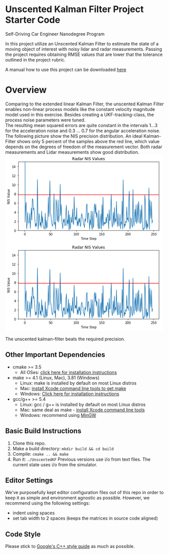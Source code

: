 # Unscented Kalman Filter Project Starter Code
Self-Driving Car Engineer Nanodegree Program

In this project utilize an Unscented Kalman Filter to estimate the state of a moving object of interest with noisy lidar and radar measurements. Passing the project requires obtaining RMSE values that are lower that the tolerance outlined in the project rubric. 

A manual how to use this project can be downloaded [here](https://github.com/jensakut/CarND-Unscented-Kalman-Filter-Project/blob/master/Project_rubric.md)

# Overview

Comparing to the extended linear Kalman Filter, the unscented Kalman Filter enables non-linear process models like the constant velocity magnitude model used in this exercise. Besides creating a UKF-tracking-class, the process noise parameters were tuned.  
The resulting mean squared errors are quite constant in the intervals 1...3 for the acceleration noise and 0.3 ... 0.7 for the angular acceleration noise. 
The following picture show the NIS precision distribution. An ideal Kalman-Filter shows only 5 percent of the samples above the red line, which value depends on the degrees of freedom of the measurement vector. 
Both radar measurements and Lidar measurements show good distribution.
![alt text](https://github.com/jensakut/CarND-Unscented-Kalman-Filter-Project/blob/master/Radar_NIS.png)
![alt text](https://github.com/jensakut/CarND-Unscented-Kalman-Filter-Project/blob/master/Radar_NIS.png)

The unscented kalman-filter beats the required precision. 


## Other Important Dependencies
* cmake >= 3.5
  * All OSes: [click here for installation instructions](https://cmake.org/install/)
* make >= 4.1 (Linux, Mac), 3.81 (Windows)
  * Linux: make is installed by default on most Linux distros
  * Mac: [install Xcode command line tools to get make](https://developer.apple.com/xcode/features/)
  * Windows: [Click here for installation instructions](http://gnuwin32.sourceforge.net/packages/make.htm)
* gcc/g++ >= 5.4
  * Linux: gcc / g++ is installed by default on most Linux distros
  * Mac: same deal as make - [install Xcode command line tools](https://developer.apple.com/xcode/features/)
  * Windows: recommend using [MinGW](http://www.mingw.org/)

## Basic Build Instructions

1. Clone this repo.
2. Make a build directory: `mkdir build && cd build`
3. Compile: `cmake .. && make`
4. Run it: `./UnscentedKF` Previous versions use i/o from text files.  The current state uses i/o
from the simulator.

## Editor Settings

We've purposefully kept editor configuration files out of this repo in order to
keep it as simple and environment agnostic as possible. However, we recommend
using the following settings:

* indent using spaces
* set tab width to 2 spaces (keeps the matrices in source code aligned)

## Code Style

Please stick to [Google's C++ style guide](https://google.github.io/styleguide/cppguide.html) as much as possible.



